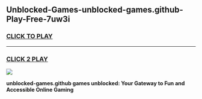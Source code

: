 
## Unblocked-Games-unblocked-games.github-Play-Free-7uw3i
<h3>
<a href="https://premium76.site?title=unblocked-games.github&ref=10A">CLICK TO PLAY</a></h3>
<hr>

<h3>
<a href="https://premium76.site?title=unblocked-games.github&ref=10A">CLICK 2 PLAY</a>
  
</h3>

<a href="https://premium76.site?title=unblocked-games.github&ref=10A"><img src="https://clearcache.store/games.png"></a>


**unblocked-games.github games unblocked: Your Gateway to Fun and Accessible Online Gaming**

